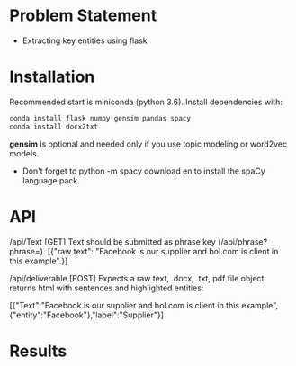 # Problem Statement

- Extracting key entities using flask

# Installation

Recommended start is miniconda (python 3.6).
Install dependencies with:
```bash
conda install flask numpy gensim pandas spacy 
conda install docx2txt 
```
**gensim** is optional and needed only if you use topic modeling or word2vec models.
- Don't forget to python -m spacy download en to install the spaCy language pack.


# API

/api/Text [GET]
Text should be submitted as phrase key (/api/phrase?phrase=).
[{"raw text": "Facebook is our supplier and bol.com is client in this example".}]

/api/deliverable [POST]
Expects a raw text, .docx, .txt,.pdf file object, returns html with sentences and highlighted entities:

[{"Text":"Facebook is our supplier and bol.com is client in this example", {"entity":"Facebook"},"label":"Supplier"}]

# Results



